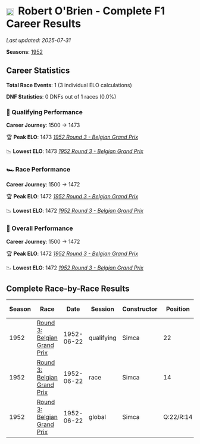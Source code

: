 # <img src="https://upload.wikimedia.org/wikipedia/commons/a/a4/Flag_of_the_United_States.svg" alt="United States" width="20" height="auto" style="vertical-align: middle; margin-right: 5px;" onerror="this.outerHTML='🇺🇸'; this.style.marginRight='5px';"/> Robert O'Brien - Complete F1 Career Results

*Last updated: 2025-07-31*

**Seasons**: [1952](../seasons/1952-season-report)

## Career Statistics

**Total Race Events**: 1 (3 individual ELO calculations)

**DNF Statistics**: 0 DNFs out of 1 races (0.0%)

### 🏁 Qualifying Performance
**Career Journey**: 1500 → 1473

🏆 **Peak ELO**: 1473
   *[1952 Round 3 - Belgian Grand Prix](../seasons/1952-season-report#round-3-belgian-grand-prix)*

📉 **Lowest ELO**: 1473
   *[1952 Round 3 - Belgian Grand Prix](../seasons/1952-season-report#round-3-belgian-grand-prix)*

### 🏎️ Race Performance
**Career Journey**: 1500 → 1472

🏆 **Peak ELO**: 1472
   *[1952 Round 3 - Belgian Grand Prix](../seasons/1952-season-report#round-3-belgian-grand-prix)*

📉 **Lowest ELO**: 1472
   *[1952 Round 3 - Belgian Grand Prix](../seasons/1952-season-report#round-3-belgian-grand-prix)*

### 🌟 Overall Performance
**Career Journey**: 1500 → 1472

🏆 **Peak ELO**: 1472
   *[1952 Round 3 - Belgian Grand Prix](../seasons/1952-season-report#round-3-belgian-grand-prix)*

📉 **Lowest ELO**: 1472
   *[1952 Round 3 - Belgian Grand Prix](../seasons/1952-season-report#round-3-belgian-grand-prix)*


## Complete Race-by-Race Results

| Season | Race | Date | Session | Constructor | Position | Starting ELO | ELO Change | Final ELO | Teammate |
|--------|------|------|---------|-------------|----------|--------------|------------|-----------|----------|
| 1952 | [Round 3: Belgian Grand Prix](../seasons/1952-season-report#round-3-belgian-grand-prix) | 1952-06-22 | qualifying | Simca | 22 | 1500 | -27 | 1473 | [<img src="https://upload.wikimedia.org/wikipedia/commons/a/a9/Flag_of_Thailand.svg" alt="Thailand" width="20" height="auto" style="vertical-align: middle; margin-right: 5px;" onerror="this.outerHTML='🇹🇭'; this.style.marginRight='5px';"/> Prince Bira](prince-bira) |
| 1952 | [Round 3: Belgian Grand Prix](../seasons/1952-season-report#round-3-belgian-grand-prix) | 1952-06-22 | race | Simca | 14 | 1500 | -28 | 1472 | [<img src="https://upload.wikimedia.org/wikipedia/commons/a/a9/Flag_of_Thailand.svg" alt="Thailand" width="20" height="auto" style="vertical-align: middle; margin-right: 5px;" onerror="this.outerHTML='🇹🇭'; this.style.marginRight='5px';"/> Prince Bira](prince-bira) |
| 1952 | [Round 3: Belgian Grand Prix](../seasons/1952-season-report#round-3-belgian-grand-prix) | 1952-06-22 | global | Simca | Q:22/R:14 | 1500 | -28 | 1472 | [<img src="https://upload.wikimedia.org/wikipedia/commons/a/a9/Flag_of_Thailand.svg" alt="Thailand" width="20" height="auto" style="vertical-align: middle; margin-right: 5px;" onerror="this.outerHTML='🇹🇭'; this.style.marginRight='5px';"/> Prince Bira](prince-bira) |
